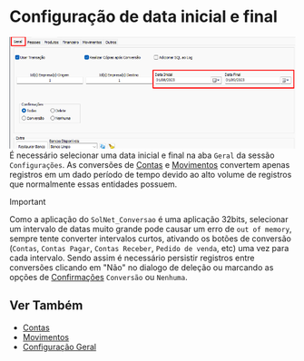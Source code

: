 # Configuração de data inicial e final  
![ConfiguracaoData.png](./Imagens/ConfiguracaoData.png)  
É necessário selecionar uma data inicial e final na aba `Geral` da sessão `Configurações`. As conversões de [Contas](./Contas.md) e [Movimentos](./Movimentos.md) convertem apenas registros em um dado período de tempo devido ao alto volume de registros que normalmente essas entidades possuem.  
>[!IMPORTANT]  
>Como a aplicação do `SolNet_Conversao` é uma aplicação 32bits, selecionar um intervalo de datas muito grande pode causar um erro de `out of memory`, sempre tente converter intervalos curtos, ativando os botões de conversão (`Contas`, `Contas Pagar`, `Contas Receber`, `Pedido de venda`, etc) uma vez para cada intervalo. Sendo assim é necessário persistir registros entre conversões clicando em "Não" no dialogo de deleção ou marcando as opções de [Confirmações](./Confirma%C3%A7%C3%B5es.md) `Conversão` ou `Nenhuma`.  
  
## Ver Também  
- [Contas](./Contas.md)  
- [Movimentos](./Movimentos.md)  
- [Configuração Geral](./Configura%C3%A7%C3%A3o%20Geral.md)
